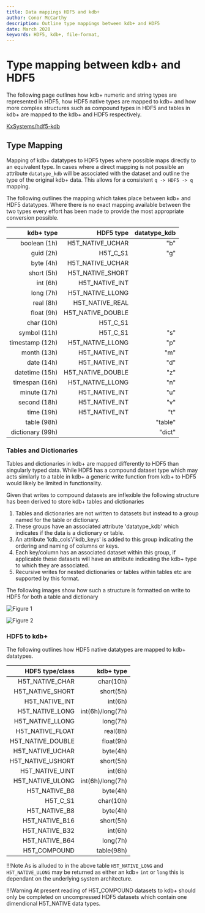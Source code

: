 ```yaml
---
title: Data mappings HDF5 and kdb+
author: Conor McCarthy
description: Outline type mappings between kdb+ and HDF5 
date: March 2020
keywords: HDF5, kdb+, file-format, 
---
```

# <i class="fa fa-share-alt"></i> Type mapping between kdb+ and HDF5 


The following page outlines how kdb+ numeric and string types are represented in HDF5, how HDF5 native types are mapped to kdb+ and how more complex structures such as compound types in HDF5 and tables in kdb+ are mapped to the kdb+ and HDF5 respectively.

<i class="fab fa-github"></i>
[KxSystems/hdf5-kdb](https://github.com/KxSystems/hdf5-kdb)

## Type Mapping

Mapping of kdb+ datatypes to HDF5 types where possible maps directly to an equivalent type. In cases where a direct mapping is not possible an attribute `datatype_kdb` will be associated with the dataset and outline the type of the original kdb+ data. This allows for a consistent `q -> HDF5 -> q` mapping.

The following outlines the mapping which takes place between kdb+ and HDF5 datatypes. Where there is no exact mapping available between the two types every effort has been made to provide the most appropriate conversion possible.

|            kdb+ type|            HDF5 type|     datatype_kdb|
|--------------------:|--------------------:|----------------:|
|         boolean (1h)|     H5T_NATIVE_UCHAR|              "b"|
|            guid (2h)|             H5T_C_S1|              "g"|
|            byte (4h)|     H5T_NATIVE_UCHAR|                 |
|           short (5h)|     H5T_NATIVE_SHORT|                 |
|             int (6h)|       H5T_NATIVE_INT|                 |
|            long (7h)|     H5T_NATIVE_LLONG|                 |
|            real (8h)|      H5T_NATIVE_REAL|                 |
|           float (9h)|    H5T_NATIVE_DOUBLE|                 |
|           char (10h)|             H5T_C_S1|                 |
|         symbol (11h)|             H5T_C_S1|              "s"|
|      timestamp (12h)|     H5T_NATIVE_LLONG|              "p"|
|          month (13h)|       H5T_NATIVE_INT|              "m"|
|           date (14h)|       H5T_NATIVE_INT|              "d"|
|       datetime (15h)|    H5T_NATIVE_DOUBLE|              "z"|
|       timespan (16h)|     H5T_NATIVE_LLONG|              "n"|
|         minute (17h)|       H5T_NATIVE_INT|              "u"|
|         second (18h)|       H5T_NATIVE_INT|              "v"|
|           time (19h)|       H5T_NATIVE_INT|              "t"|
|          table (98h)|                     |          "table"|
|     dictionary (99h)|                     |           "dict"|

### Tables and Dictionaries

Tables and dictionaries in kdb+ are mapped differently to HDF5 than singularly typed data. While HDF5 has a compound dataset type which may acts similarly to a table in kdb+ a generic write function from kdb+ to HDF5 would likely be limited in functionality.

Given that writes to compound datasets are inflexible the following structure has been derived to store kdb+ tables and dictionaries

1. Tables and dictionaries are not written to datasets but instead to a group named for the table or dictionary.
2. These groups have an associated attribute 'datatype_kdb' which indicates if the data is a dictionary or table.
3. An attribute 'kdb_cols'/'kdb_keys' is added to this group indicating the ordering and naming of columns or keys.
4. Each key/column has an associated dataset within this group, if applicable these datasets will have an attribute indicating the kdb+ type to which they are associated.
5. Recursive writes for nested dictionaries or tables within tables etc are supported by this format.

The following images show how such a structure is formatted on write to HDF5 for both a table and dictionary

![Figure 1](../img/hdf5_kdb_table.png)

![Figure 2](../img/hdf5_kdb_dict.png)

### HDF5 to kdb+

The following outlines how HDF5 native datatypes are mapped to kdb+ datatypes.

|      HDF5 type/class|            kdb+ type|
|--------------------:|--------------------:|
|      H5T_NATIVE_CHAR|            char(10h)|
|     H5T_NATIVE_SHORT|            short(5h)|
|       H5T_NATIVE_INT|              int(6h)|
|      H5T_NATIVE_LONG|     int(6h)/long(7h)|
|     H5T_NATIVE_LLONG|             long(7h)|
|     H5T_NATIVE_FLOAT|             real(8h)|
|    H5T_NATIVE_DOUBLE|            float(9h)|
|     H5T_NATIVE_UCHAR|             byte(4h)|
|    H5T_NATIVE_USHORT|            short(5h)|
|      H5T_NATIVE_UINT|              int(6h)|
|     H5T_NATIVE_ULONG|     int(6h)/long(7h)|
|        H5T_NATIVE_B8|             byte(4h)|
|             H5T_C_S1|            char(10h)|
|        H5T_NATIVE_B8|             byte(4h)|
|       H5T_NATIVE_B16|            short(5h)|
|       H5T_NATIVE_B32|              int(6h)|
|       H5T_NATIVE_B64|             long(7h)|
|         H5T_COMPOUND|           table(98h)|

!!!Note
	As is alluded to in the above table `H5T_NATIVE_LONG` and `H5T_NATIVE_ULONG` may be returned as either an kdb+ `int` or `long` this is dependant on the underlying system architecture.

!!!Warning
	At present reading of H5T_COMPOUND datasets to kdb+ should only be completed on uncompressed HDF5 datasets which contain one dimendional H5T_NATIVE data types.

